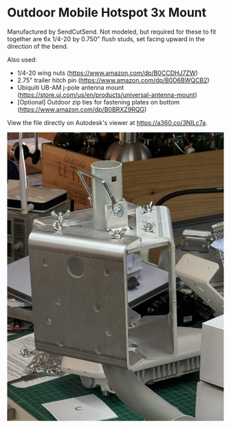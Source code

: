 # Outdoor Mobile Hotspot 3x Mount

Manufactured by SendCutSend.
Not modeled, but required for these to fit together are 6x 1/4-20 by 0.750" flush studs, set facing upward in the direction of the bend. 

Also used:
- 1/4-20 wing nuts (https://www.amazon.com/dp/B0CCDHJ7ZW)
- 2.75" trailer hitch pin (https://www.amazon.com/dp/B0D6BWQCB2)
- Ubiquiti UB-AM j-pole antenna mount (https://store.ui.com/us/en/products/universal-antenna-mount)
- [Optional] Outdoor zip ties for fastening plates on bottom (https://www.amazon.com/dp/B0BRXZ9RQG)

View the file directly on Autodesk's viewer at https://a360.co/3NILc7a.

![Assembly without Hotspot](images/assembled-nohmh.jpeg)